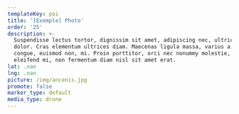```yaml
---
templateKey: poi
title: '[Exemple] Photo'
order: '25'
description: >-
  Suspendisse lectus tortor, dignissim sit amet, adipiscing nec, ultricies sed,
  dolor. Cras elementum ultrices diam. Maecenas ligula massa, varius a, semper
  congue, euismod non, mi. Proin porttitor, orci nec nonummy molestie, enim est
  eleifend mi, non fermentum diam nisl sit amet erat.
lat: .nan
lng: .nan
picture: /img/ancenis.jpg
promote: false
marker_type: default
media_type: drone
---
```


